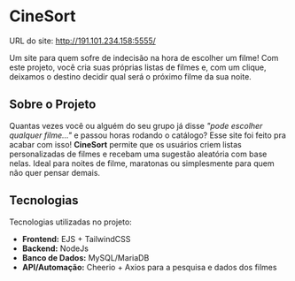 # CineSort

URL do site: http://191.101.234.158:5555/

Um site para quem sofre de indecisão na hora de escolher um filme! Com este projeto, você cria suas próprias listas de filmes e, com um clique, deixamos o destino decidir qual será o próximo filme da sua noite.

## Sobre o Projeto

Quantas vezes você ou alguém do seu grupo já disse *"pode escolher qualquer filme..."* e passou horas rodando o catálogo? Esse site foi feito pra acabar com isso!
**CineSort** permite que os usuários criem listas personalizadas de filmes e recebam uma sugestão aleatória com base nelas. Ideal para noites de filme, maratonas ou simplesmente para quem não quer pensar demais.

## Tecnologias

Tecnologias utilizadas no projeto:

- **Frontend:** EJS + TailwindCSS
- **Backend:** NodeJs
- **Banco de Dados:** MySQL/MariaDB
- **API/Automação:** Cheerio + Axios para a pesquisa e dados dos filmes
